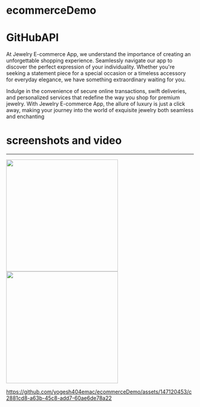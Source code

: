 # ecommerceDemo


# GitHubAPI
At Jewelry E-commerce App, we understand the importance of creating an unforgettable shopping experience. Seamlessly navigate our app to discover the perfect expression of your individuality. Whether you're seeking a statement piece for a special occasion or a timeless accessory for everyday elegance, we have something extraordinary waiting for you.

Indulge in the convenience of secure online transactions, swift deliveries, and personalized services that redefine the way you shop for premium jewelry. With Jewelry E-commerce App, the allure of luxury is just a click away, making your journey into the world of exquisite jewelry both seamless and enchanting

#  screenshots and video
<hr> 


<img src="https://github-production-user-asset-6210df.s3.amazonaws.com/147120453/291961727-7b726642-1705-41df-a376-5fb246b961dd.png?X-Amz-Algorithm=AWS4-HMAC-SHA256&X-Amz-Credential=AKIAIWNJYAX4CSVEH53A%2F20231220%2Fus-east-1%2Fs3%2Faws4_request&X-Amz-Date=20231220T165411Z&X-Amz-Expires=300&X-Amz-Signature=da3d68062660d7f0cf31011f155bd5dfff9bee25a4e65a6cf88abfd9aafd0d82&X-Amz-SignedHeaders=host&actor_id=147120453&key_id=0&repo_id=712009884" width="300">


<img src="https://github-production-user-asset-6210df.s3.amazonaws.com/147120453/291962547-1e400315-2d69-41a1-baac-9aa04b1740cb.png?X-Amz-Algorithm=AWS4-HMAC-SHA256&X-Amz-Credential=AKIAIWNJYAX4CSVEH53A%2F20231220%2Fus-east-1%2Fs3%2Faws4_request&X-Amz-Date=20231220T165706Z&X-Amz-Expires=300&X-Amz-Signature=00fa356828a067f67e14df05a50e3a4f01e544b6b20a96a5c3ef1ebcdd046b87&X-Amz-SignedHeaders=host&actor_id=147120453&key_id=0&repo_id=712009884" width="300">




https://github.com/yogesh404emac/ecommerceDemo/assets/147120453/c2881cd8-a63b-45c8-add7-60ae6de78a22

